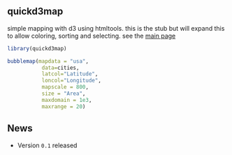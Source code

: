 ## quickd3map

simple mapping with d3 using htmltools. this is the stub but will expand
this to allow coloring, sorting  and selecting. see the [main page](http://zachcp.github.io/quickd3maps-R/)

```r
library(quickd3map)

bubblemap(mapdata = "usa",
           data=cities,
           latcol="Latitude",
           loncol="Longitude",
           mapscale = 800,
           size = "Area",
           maxdomain = 1e3,
           maxrange = 20)

```

## News

- Version `0.1` released
